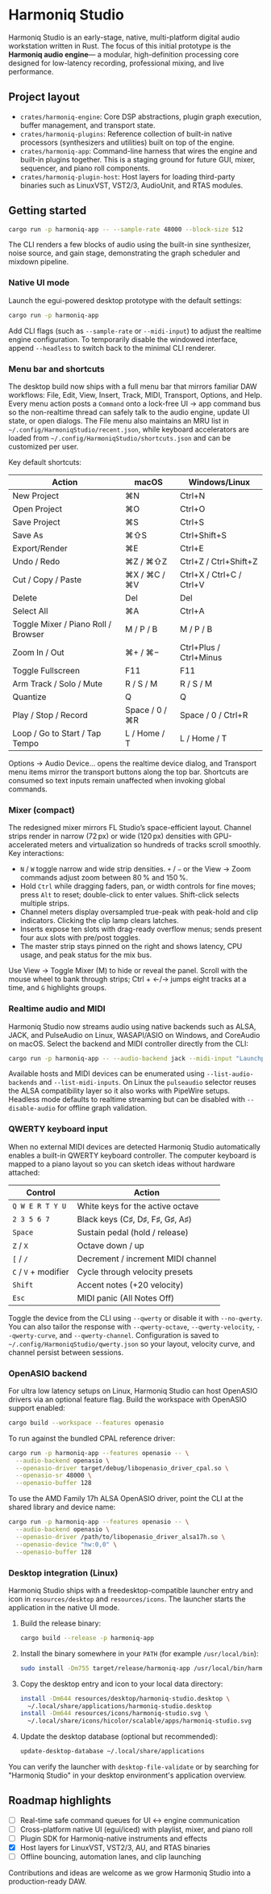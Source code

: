 # Harmoniq Studio

Harmoniq Studio is an early-stage, native, multi-platform digital audio workstation
written in Rust. The focus of this initial prototype is the **Harmoniq audio engine**—
a modular, high-definition processing core designed for low-latency recording,
professional mixing, and live performance.

## Project layout

- `crates/harmoniq-engine`: Core DSP abstractions, plugin graph execution, buffer
  management, and transport state.
- `crates/harmoniq-plugins`: Reference collection of built-in native processors
  (synthesizers and utilities) built on top of the engine.
- `crates/harmoniq-app`: Command-line harness that wires the engine and built-in
  plugins together. This is a staging ground for future GUI, mixer, sequencer,
  and piano roll components.
- `crates/harmoniq-plugin-host`: Host layers for loading third-party binaries
  such as LinuxVST, VST2/3, AudioUnit, and RTAS modules.

## Getting started

```bash
cargo run -p harmoniq-app -- --sample-rate 48000 --block-size 512
```

The CLI renders a few blocks of audio using the built-in sine synthesizer, noise
source, and gain stage, demonstrating the graph scheduler and mixdown pipeline.

### Native UI mode

Launch the egui-powered desktop prototype with the default settings:

```bash
cargo run -p harmoniq-app
```

Add CLI flags (such as `--sample-rate` or `--midi-input`) to adjust the realtime
engine configuration. To temporarily disable the windowed interface, append
`--headless` to switch back to the minimal CLI renderer.

### Menu bar and shortcuts

The desktop build now ships with a full menu bar that mirrors familiar DAW
workflows: File, Edit, View, Insert, Track, MIDI, Transport, Options, and Help.
Every menu action posts a `Command` onto a lock-free UI → app command bus so the
non-realtime thread can safely talk to the audio engine, update UI state, or
open dialogs. The File menu also maintains an MRU list in
`~/.config/HarmoniqStudio/recent.json`, while keyboard accelerators are loaded
from `~/.config/HarmoniqStudio/shortcuts.json` and can be customized per user.

Key default shortcuts:

| Action | macOS | Windows/Linux |
| --- | --- | --- |
| New Project | ⌘N | Ctrl+N |
| Open Project | ⌘O | Ctrl+O |
| Save Project | ⌘S | Ctrl+S |
| Save As | ⌘⇧S | Ctrl+Shift+S |
| Export/Render | ⌘E | Ctrl+E |
| Undo / Redo | ⌘Z / ⌘⇧Z | Ctrl+Z / Ctrl+Shift+Z |
| Cut / Copy / Paste | ⌘X / ⌘C / ⌘V | Ctrl+X / Ctrl+C / Ctrl+V |
| Delete | Del | Del |
| Select All | ⌘A | Ctrl+A |
| Toggle Mixer / Piano Roll / Browser | M / P / B | M / P / B |
| Zoom In / Out | ⌘+ / ⌘− | Ctrl+Plus / Ctrl+Minus |
| Toggle Fullscreen | F11 | F11 |
| Arm Track / Solo / Mute | R / S / M | R / S / M |
| Quantize | Q | Q |
| Play / Stop / Record | Space / 0 / ⌘R | Space / 0 / Ctrl+R |
| Loop / Go to Start / Tap Tempo | L / Home / T | L / Home / T |

Options → Audio Device… opens the realtime device dialog, and Transport menu
items mirror the transport buttons along the top bar. Shortcuts are consumed so
text inputs remain unaffected when invoking global commands.

### Mixer (compact)

The redesigned mixer mirrors FL Studio’s space-efficient layout. Channel strips
render in narrow (72 px) or wide (120 px) densities with GPU-accelerated meters
and virtualization so hundreds of tracks scroll smoothly. Key interactions:

- `N` / `W` toggle narrow and wide strip densities. `+` / `−` or the View → Zoom
  commands adjust zoom between 80 % and 150 %.
- Hold `Ctrl` while dragging faders, pan, or width controls for fine moves;
  press `Alt` to reset; double-click to enter values. Shift-click selects
  multiple strips.
- Channel meters display oversampled true-peak with peak-hold and clip
  indicators. Clicking the clip lamp clears latches.
- Inserts expose ten slots with drag-ready overflow menus; sends present four
  aux slots with pre/post toggles.
- The master strip stays pinned on the right and shows latency, CPU usage, and
  peak status for the mix bus.

Use View → Toggle Mixer (M) to hide or reveal the panel. Scroll with the mouse
wheel to bank through strips; Ctrl + ←/→ jumps eight tracks at a time, and `G`
highlights groups.

### Realtime audio and MIDI

Harmoniq Studio now streams audio using native backends such as ALSA, JACK, and
PulseAudio on Linux, WASAPI/ASIO on Windows, and CoreAudio on macOS. Select the
backend and MIDI controller directly from the CLI:

```bash
cargo run -p harmoniq-app -- --audio-backend jack --midi-input "Launchpad"
```

Available hosts and MIDI devices can be enumerated using `--list-audio-backends`
and `--list-midi-inputs`. On Linux the `pulseaudio` selector reuses the ALSA
compatibility layer so it also works with PipeWire setups. Headless mode
defaults to realtime streaming but can be disabled with `--disable-audio` for
offline graph validation.

### QWERTY keyboard input

When no external MIDI devices are detected Harmoniq Studio automatically
enables a built-in QWERTY keyboard controller. The computer keyboard is mapped
to a piano layout so you can sketch ideas without hardware attached:

| Control | Action |
| --- | --- |
| `Q W E R T Y U` | White keys for the active octave |
| `2 3 5 6 7` | Black keys (C♯, D♯, F♯, G♯, A♯) |
| `Space` | Sustain pedal (hold / release) |
| `Z` / `X` | Octave down / up |
| `[` / `/` | Decrement / increment MIDI channel |
| `C` / `V` + modifier | Cycle through velocity presets |
| `Shift` | Accent notes (+20 velocity) |
| `Esc` | MIDI panic (All Notes Off) |

Toggle the device from the CLI using `--qwerty` or disable it with
`--no-qwerty`. You can also tailor the response with `--qwerty-octave`,
`--qwerty-velocity`, `--qwerty-curve`, and `--qwerty-channel`. Configuration is
saved to `~/.config/HarmoniqStudio/qwerty.json` so your layout, velocity curve,
and channel persist between sessions.

### OpenASIO backend

For ultra low latency setups on Linux, Harmoniq Studio can host OpenASIO
drivers via an optional feature flag. Build the workspace with OpenASIO support
enabled:

```bash
cargo build --workspace --features openasio
```

To run against the bundled CPAL reference driver:

```bash
cargo run -p harmoniq-app --features openasio -- \
  --audio-backend openasio \
  --openasio-driver target/debug/libopenasio_driver_cpal.so \
  --openasio-sr 48000 \
  --openasio-buffer 128
```

To use the AMD Family 17h ALSA OpenASIO driver, point the CLI at the shared
library and device name:

```bash
cargo run -p harmoniq-app --features openasio -- \
  --audio-backend openasio \
  --openasio-driver /path/to/libopenasio_driver_alsa17h.so \
  --openasio-device "hw:0,0" \
  --openasio-buffer 128
```

### Desktop integration (Linux)

Harmoniq Studio ships with a freedesktop-compatible launcher entry and icon in
`resources/desktop` and `resources/icons`. The launcher starts the application
in the native UI mode.

1. Build the release binary:

   ```bash
   cargo build --release -p harmoniq-app
   ```

2. Install the binary somewhere in your `PATH` (for example `/usr/local/bin`):

   ```bash
   sudo install -Dm755 target/release/harmoniq-app /usr/local/bin/harmoniq-studio
   ```

3. Copy the desktop entry and icon to your local data directory:

   ```bash
   install -Dm644 resources/desktop/harmoniq-studio.desktop \
     ~/.local/share/applications/harmoniq-studio.desktop
   install -Dm644 resources/icons/harmoniq-studio.svg \
     ~/.local/share/icons/hicolor/scalable/apps/harmoniq-studio.svg
   ```

4. Update the desktop database (optional but recommended):

   ```bash
   update-desktop-database ~/.local/share/applications
   ```

You can verify the launcher with `desktop-file-validate` or by searching for
"Harmoniq Studio" in your desktop environment's application overview.

## Roadmap highlights

- [ ] Real-time safe command queues for UI ↔ engine communication
- [ ] Cross-platform native UI (egui/iced) with playlist, mixer, and piano roll
- [ ] Plugin SDK for Harmoniq-native instruments and effects
- [x] Host layers for LinuxVST, VST2/3, AU, and RTAS binaries
- [ ] Offline bouncing, automation lanes, and clip launching

Contributions and ideas are welcome as we grow Harmoniq Studio into a
production-ready DAW.
